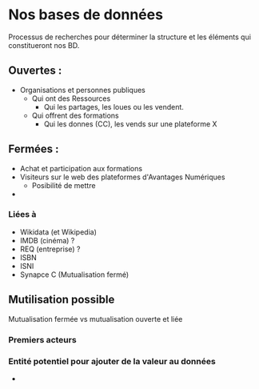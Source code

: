 # Nos bases de données

Processus de recherches pour déterminer la structure et les éléments qui constitueront nos BD.

## Ouvertes :
- Organisations et personnes publiques
    - Qui ont des Ressources
        - Qui les partages, les loues ou les vendent.
    - Qui offrent des formations
        - Qui les donnes (CC), les vends sur une plateforme X
        
## Fermées :
- Achat et participation aux formations
- Visiteurs sur le web des plateformes d'Avantages Numériques
    - Posibilité de mettre
-

### Liées à
- Wikidata (et Wikipedia)
- IMDB (cinéma) ?
- REQ (entreprise) ?
- ISBN
- ISNI
- Synapce C (Mutualisation fermé)

## Mutilisation possible

Mutualisation fermée vs mutualisation ouverte et liée

### Premiers acteurs

### Entité potentiel pour ajouter de la valeur au données
-
